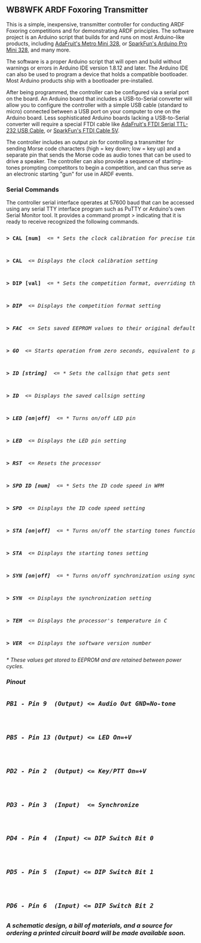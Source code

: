 <h2>WB8WFK ARDF Foxoring Transmitter</h2>
<p>This is a simple, inexpensive, transmitter controller for conducting ARDF Foxoring competitions and for demonstrating ARDF principles. The software project is an Arduino script that builds for and runs on most Arduino-like products, including <a href="https://www.adafruit.com/product/2590">AdaFruit's Metro Mini 328</a>, or <a href="https://www.sparkfun.com/products/11113">SparkFun's Arduino Pro Mini 328</a>, and many more.</p>

<p>The software is a proper Arduino script that will open and build without warnings or errors in Arduino IDE version 1.8.12 and later. The Arduino IDE can also be used to program a device that holds a compatible bootloader. Most Arduino products ship with a bootloader pre-installed.</p>

<p>After being programmed, the controller can be configured via a serial port on the board. An Arduino board that includes a USB-to-Serial converter will allow you to configure the controller with a simple USB cable (standard to micro) connected between a USB port on your computer to one on the Arduino board. Less sophisticated Arduino boards lacking a USB-to-Serial converter will require a special FTDI cable like <a href="https://www.adafruit.com/product/70">AdaFruit's FTDI Serial TTL-232 USB Cable</a>, or <a href="https://www.sparkfun.com/products/9718">SparkFun's FTDI Cable 5V</a>.</p>

<p>The controller includes an output pin for controlling a transmitter for sending Morse code characters (high = key down; low = key up) and a separate pin that sends the Morse code as audio tones that can be used to drive a speaker. The controller can also provide a sequence of starting-tones prompting competitors to begin a competition, and can thus serve as an electronic starting "gun" for use in ARDF events.</p>

<h3>Serial Commands</h3>
<p>The controller serial interface operates at 57600 baud that can be accessed using any serial TTY interface program such as PuTTY or Arduino's own Serial Monitor tool. It provides a command prompt > indicating that it is ready to receive recognized the following commands.<p>

<pre><p><b>> CAL [num]</b>  <= <i>* Sets the clock calibration for precise timing</i><br></p>
<p><b>> CAL</b>  <= <i>Displays the clock calibration setting</i><br></p>
<p><b>> DIP [val]</b>  <= <i>* Sets the competition format, overriding the DIP switch settings<br></p>
<p><b>> DIP</b>  <= <i>Displays the competition format setting<br></p>
<p><b>> FAC</b>  <= <i>Sets saved EEPROM values to their original defaults</i><br></p>
<p><b>> GO</b>  <= <i>Starts operation from zero seconds, equivalent to pressing the synch button</i><br></p>
<p><b>> ID [string]</b>  <= <i>* Sets the callsign that gets sent</i><br></p>
<p><b>> ID</b>  <= <i>Displays the saved callsign setting</i><br></p>
<p><b>> LED [on|off]</b>  <= <i>* Turns on/off LED pin</i><br></p>
<p><b>> LED</b>  <= <i>Displays the LED pin setting</i><br></p>
<p><b>> RST</b>  <= <i>Resets the processor</i><br></p>
<p><b>> SPD ID [num]</b>  <= <i>* Sets the ID code speed in WPM<br></p>
<p><b>> SPD</b>  <= <i>Displays the ID code speed setting<br></p>
<p><b>> STA [on|off]</b>  <= <i>* Turns on/off the starting tones function</i><br></p>
<p><b>> STA</b>  <= <i>Displays the starting tones setting</i><br></p>
<p><b>> SYN [on|off]</b>  <= <i>* Turns on/off synchronization using sync button or "GO" command</i><br></p>
<p><b>> SYN</b>  <= <i>Displays the synchronization setting</i><br></p>
<p><b>> TEM</b>  <= <i>Displays the processor's temperature in C</i><br></p>
<p><b>> VER</b>  <= <i>Displays the software version number</i><br></p></pre>
  
  <p>* These values get stored to EEPROM and are retained between power cycles. </p>

<h3>Pinout<h3>
  <pre><p><b>PB1 - Pin 9  (Output)</b> <= Audio Out GND=No-tone</p>
  <p><b>PB5 - Pin 13 (Output)</b> <= LED On=+V</p>
  <p><b>PD2 - Pin 2  (Output)</b> <= Key/PTT On=+V</p>
  <p><b>PD3 - Pin 3  (Input)</b>  <= Synchronize</p>
  <p><b>PD4 - Pin 4  (Input)</b> <= DIP Switch Bit 0</p>
  <p><b>PD5 - Pin 5  (Input)</b> <= DIP Switch Bit 1</p>
  <p><b>PD6 - Pin 6  (Input)</b> <= DIP Switch Bit 2</p></pre>
<p>A schematic design, a bill of materials, and a source for ordering a printed circuit board will be made available soon.</p>

